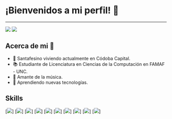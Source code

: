 # ¡Bienvenidos a mi perfil! 👋
---
[<img src="https://img.shields.io/badge/linkedin-%230077B5.svg?&style=for-the-badge&logo=linkedin&logoColor=white">](www.linkedin.com/in/fabriciomolina)
[<img src="https://img.shields.io/badge/Portfolio-%23000000.svg?&style=for-the-badge">](https://fabriciomolina414.github.io/portfolio/)

## Acerca de mi :bust_in_silhouette:
- :round_pushpin: Santafesino viviendo actualmente en Códoba Capital. 
- :books: Estudiante de Licenciatura en Ciencias de la Computación en FAMAF - UNC. 
- :musical_note: Amante de la música. 
- :seedling: Aprendiendo nuevas tecnologías. 

## Skills 
[<img src="https://img.shields.io/badge/HTML5-E34F26?style=for-the-badge&logo=html5&logoColor=white">]
[<img src="https://img.shields.io/badge/CSS3-1572B6?style=for-the-badge&logo=css3&logoColor=white">]
[<img src="	https://img.shields.io/badge/Sass-CC6699?style=for-the-badge&logo=sass&logoColor=white">]
[<img src="https://img.shields.io/badge/JavaScript-323330?style=for-the-badge&logo=javascript&logoColor=F7DF1E">]
[<img src="https://img.shields.io/badge/React-20232A?style=for-the-badge&logo=react&logoColor=61DAFB">]
[<img src="https://img.shields.io/badge/Bootstrap-563D7C?style=for-the-badge&logo=bootstrap&logoColor=white">]
[<img src="https://img.shields.io/badge/React_Router-CA4245?style=for-the-badge&logo=react-router&logoColor=white">]
[<img src="https://img.shields.io/badge/jQuery-0769AD?style=for-the-badge&logo=jquery&logoColor=white">]
[<img src="https://img.shields.io/badge/Figma-F24E1E?style=for-the-badge&logo=figma&logoColor=white">]
[<img src="https://img.shields.io/badge/GIT-E44C30?style=for-the-badge&logo=git&logoColor=white">]

<!--
[<img src="https://img.shields.io/badge/Gmail-D14836?style=for-the-badge&logo=gmail&logoColor=white">](https://mail.google.com/mail/u/0/?tab=rm&ogbl)
Here are some ideas to get you started:

- 🔭 I’m currently working on ...
- 🌱 I’m currently learning ...
- 👯 I’m looking to collaborate on ...
- 🤔 I’m looking for help with ...
- 💬 Ask me about ...
- 📫 How to reach me: ...
- 😄 Pronouns: ...
- ⚡ Fun fact: ...
-->
